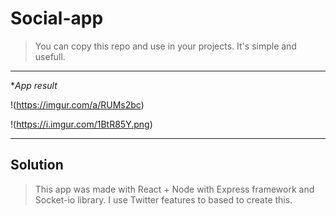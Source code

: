 # Social-app

> You can copy this repo and use in your projects. It's simple and usefull.


---

**App result*

!(https://imgur.com/a/RUMs2bc)

!(https://i.imgur.com/1BtR85Y.png)

---

## Solution


> This app was made with React + Node with Express framework and Socket-io library. I use Twitter features to based to create this.

